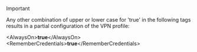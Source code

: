 >[!IMPORTANT]
>Any other combination of upper or lower case for 'true' in the following tags results in a partial configuration of the VPN profile:
>
>\<AlwaysOn\>**true**\</AlwaysOn><br>
>\<RememberCredentials\>**true**\</RememberCredentials>